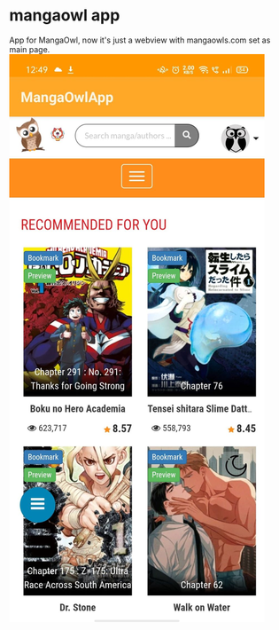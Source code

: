 # mangaowl app
App for MangaOwl, now it's just a webview with mangaowls.com set as main page.
![preview](/images/MangaOwlApp-pre.jpg)
